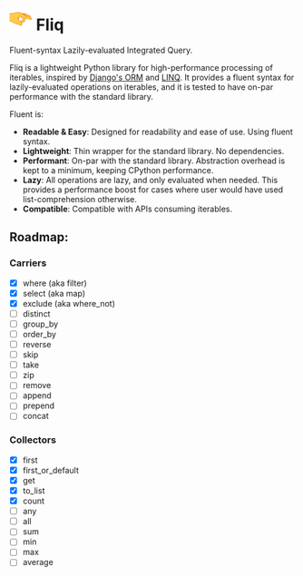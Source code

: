 #  <img src="assets/flick_emoji_2_small.png" alt="drawing" width="40" height="40"/> Fliq

Fluent-syntax Lazily-evaluated Integrated Query.

Fliq is a lightweight Python library for high-performance processing of iterables,
inspired by [Django's ORM](https://docs.djangoproject.com/en/4.2/topics/db/queries/)
and [LINQ](https://learn.microsoft.com/en-us/dotnet/standard/linq/).
It provides a fluent syntax for lazily-evaluated operations on iterables, 
and it is tested to have on-par performance with the standard library.

Fluent is:

- **Readable & Easy**: Designed for readability and ease of use. Using fluent syntax.
- **Lightweight**: Thin wrapper for the standard library. No dependencies.
- **Performant**: On-par with the standard library. 
Abstraction overhead is kept to a minimum, keeping CPython performance. 
- **Lazy**: All operations are lazy, and only evaluated when needed. 
This provides a performance boost for cases where user would have used list-comprehension otherwise.
- **Compatible**: Compatible with APIs consuming iterables.

## Roadmap:
### Carriers
- [x] where (aka filter)
- [x] select (aka map)
- [x] exclude (aka where_not) 
- [ ] distinct
- [ ] group_by
- [ ] order_by
- [ ] reverse
- [ ] skip
- [ ] take
- [ ] zip
- [ ] remove
- [ ] append
- [ ] prepend
- [ ] concat

### Collectors
- [x] first
- [x] first_or_default
- [x] get
- [x] to_list
- [x] count
- [ ] any
- [ ] all
- [ ] sum
- [ ] min
- [ ] max
- [ ] average